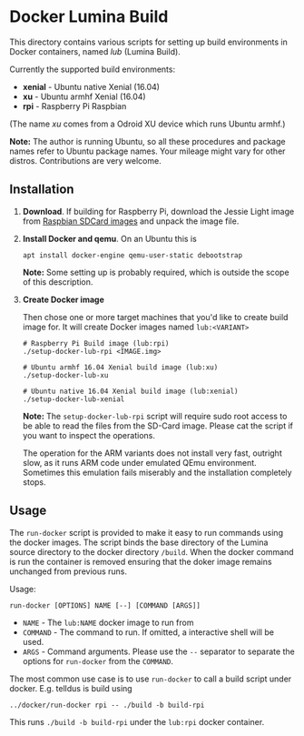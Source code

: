 # Docker Lumina Build

This directory contains various scripts for setting up build environments
in Docker containers, named *lub* (Lumina Build).

Currently the supported build environments:

  * **xenial** - Ubuntu native Xenial (16.04)
  * **xu** - Ubuntu armhf Xenial (16.04)
  * **rpi** - Raspberry Pi Raspbian

(The name *xu* comes from a Odroid XU device which runs Ubuntu armhf.)

**Note:** The author is running Ubuntu, so all these procedures and package
names refer to Ubuntu package names. Your mileage might vary for other distros.
Contributions are very welcome.


## Installation

1. **Download**. If building for Raspberry Pi, download the Jessie Light
   image from
   [Raspbian SDCard images](https://www.raspberrypi.org/downloads/raspbian/)
   and unpack the image file.

2. **Install Docker and qemu**. On an Ubuntu this is

   ```
   apt install docker-engine qemu-user-static debootstrap
   ```

   **Note:** Some setting up is probably required, which is outside the scope
   of this description.

3. **Create Docker image**

   Then chose one or more target machines that you'd like to create
   build image for. It will create Docker images named `lub:<VARIANT>`

   ```
   # Raspberry Pi Build image (lub:rpi)
   ./setup-docker-lub-rpi <IMAGE.img>

   # Ubuntu armhf 16.04 Xenial build image (lub:xu)
   ./setup-docker-lub-xu

   # Ubuntu native 16.04 Xenial build image (lub:xenial)
   ./setup-docker-lub-xenial
   ```

   **Note:** The `setup-docker-lub-rpi` script will require sudo root access to
   be able to read the files from the SD-Card image. Please cat the script if
   you want to inspect the operations.

   The operation for the ARM variants does not install very fast, outright slow,
   as it runs ARM code under emulated QEmu environment. Sometimes this emulation
   fails miserably and the installation completely stops.


## Usage

The `run-docker` script is provided to make it easy to run commands using the
docker images. The script binds the base directory of the Lumina source
directory to the docker directory `/build`. When the docker command is run
the container is removed ensuring that the doker image remains unchanged from
previous runs.

Usage:
```
run-docker [OPTIONS] NAME [--] [COMMAND [ARGS]]
```

 * `NAME` - The `lub:NAME` docker image to run from
 * `COMMAND` - The command to run. If omitted, a interactive shell will
   be used.
 * `ARGS` - Command arguments. Please use the `--` separator to separate
   the options for `run-docker` from the `COMMAND`.

The most common use case is to use `run-docker` to call a build script under
docker. E.g. telldus is build using

```
../docker/run-docker rpi -- ./build -b build-rpi
```

This runs `./build -b build-rpi` under the `lub:rpi` docker container.
